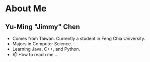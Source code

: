 # About Me
## Yu-Ming "Jimmy" Chen
- Comes from Taiwan. Currently a student in Feng Chia University. 
- Majors in Computer Science.
- Learning Java, C++, and Python.
- 📫 How to reach me ...

